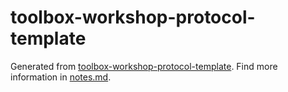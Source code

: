 # toolbox-workshop-protocol-template
Generated from [toolbox-workshop-protocol-template](https://github.com/pep-dortmund/toolbox-workshop-protocol-template).
Find more information in [notes.md](notes.md).
